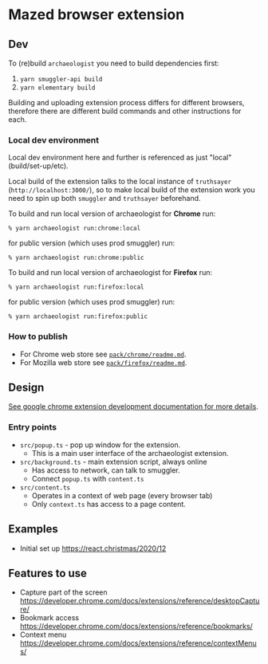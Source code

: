 # Mazed browser extension

## Dev

To (re)build `archaeologist` you need to build dependencies first:

1. `yarn smuggler-api build`
2. `yarn elementary build`

Building and uploading extension process differs for different browsers, therefore there are different build commands and other instructions for each.


### Local dev environment

Local dev environment here and further is referenced as just "local" (build/set-up/etc).

Local build of the extension talks to the local instance of `truthsayer` (`http://localhost:3000/`), so to make local build of the extension work you need to spin up both `smuggler` and `truthsayer` beforehand.

To build and run local version of archaeologist for **Chrome** run:
```
% yarn archaeologist run:chrome:local
```
for public version (which uses prod smuggler) run:
```
% yarn archaeologist run:chrome:public
```

To build and run local version of archaeologist for **Firefox** run:
```
% yarn archaeologist run:firefox:local
```
for public version (which uses prod smuggler) run:
```
% yarn archaeologist run:firefox:public
```

### How to publish

- For Chrome web store see [`pack/chrome/readme.md`](./pack/chrome/readme.md).
- For Mozilla web store see [`pack/firefox/readme.md`](./pack/firefox/readme.md).

## Design

[See google chrome extension development documentation for more details](https://developer.chrome.com/docs/extensions/mv3/getstarted/).

### Entry points

- `src/popup.ts` - pop up window for the extension.
  - This is a main user interface of the archaeologist extension.
- `src/background.ts` - main extension script, always online
  - Has access to network, can talk to smuggler.
  - Connect `popup.ts` with `content.ts`
- `src/content.ts`
  - Operates in a context of web page (every browser tab)
  - Only `context.ts` has access to a page content.

## Examples

- Initial set up https://react.christmas/2020/12

## Features to use

- Capture part of the screen https://developer.chrome.com/docs/extensions/reference/desktopCapture/
- Bookmark access https://developer.chrome.com/docs/extensions/reference/bookmarks/
- Context menu https://developer.chrome.com/docs/extensions/reference/contextMenus/
